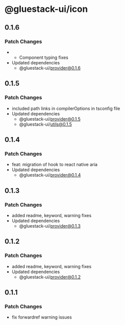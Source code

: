# @gluestack-ui/icon

## 0.1.6

### Patch Changes

- - Component typing fixes
- Updated dependencies
  - @gluestack-ui/provider@0.1.6

## 0.1.5

### Patch Changes

- included path links in compilerOptions in tsconfig file
- Updated dependencies
  - @gluestack-ui/provider@0.1.5
  - @gluestack-ui/utils@0.1.5

## 0.1.4

### Patch Changes

- feat: migration of hook to react native aria
- Updated dependencies
  - @gluestack-ui/provider@0.1.4

## 0.1.3

### Patch Changes

- added readme, keyword, warning fixes
- Updated dependencies
  - @gluestack-ui/provider@0.1.3

## 0.1.2

### Patch Changes

- added readme, keyword, warning fixes
- Updated dependencies
  - @gluestack-ui/provider@0.1.2

## 0.1.1

### Patch Changes

- fix forwardref warning issues
